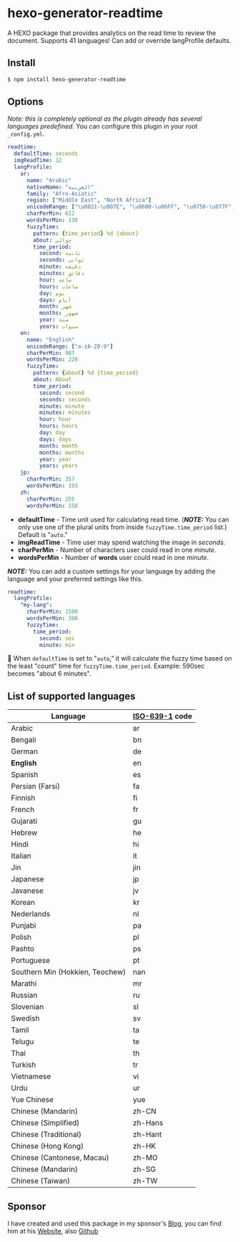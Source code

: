 # hexo-generator-readtime

A HEXO package that provides analytics on the read time to review the document. Supports 41 languages! Can add or override langProfile defaults.

## Install

``` bash
$ npm install hexo-generator-readtime
```

## Options

*Note: this is completely optional as the plugin already has several languages predefined.*
You can configure this plugin in your root `_config.yml`. 

``` yaml
readtime:
  defaultTime: seconds
  imgReadTime: 12
  langProfile:
    ar:
      name: "Arabic"
      nativeName: "العربية"
      family: "Afro-Asiatic"
      region: ["Middle East", "North Africa"]
      unicodeRange: ["\u0021-\u007E", "\u0600-\u06FF", "\u0750-\u077F", "\u0870-\u089F" "\u08A0-\u08FF", "\uFB50-\uFDFF", "\uFE70-\uFEFF"]
      charPerMin: 612
      wordsPerMin: 138
      fuzzyTime:
        pattern: {time_period} %d {about}
        about: حوالي
        time_period:
          second: ثانية
          seconds: ثواني
          minute: دقيقة
          minutes: دقائق
          hour: ساعة
          hours: ساعات
          day: يوم
          days: أيام
          month: شهر
          months: شهور
          year: سنة
          years: سنوات
    en:
      name: "English"
      unicodeRange: ["a-zA-Z0-9"]
      charPerMin: 987
      wordsPerMin: 228
      fuzzyTime:
        pattern: {about} %d {time_period}
        about: About
        time_period:
          second: second
          seconds: seconds
          minute: minute
          minutes: minutes
          hour: hour
          hours: hours
          day: day
          days: days
          month: month
          months: months
          year: year
          years: years
    jp:
      charPerMin: 357
      wordsPerMin: 193
    zh:
      charPerMin: 255
      wordsPerMin: 158
```

- **defaultTime** - Time unit used for calculating read time. (***NOTE:*** You can only use one of the plural units from inside `fuzzyTime.time_period` list.) Default is "`auto`."
- **imgReadTime** - Time user may spend watching the image in *seconds*.
- **charPerMin** - Number of characters user could read in one *minute*.
- **wordsPerMin** - Number of **words** user could read in one *minute*.

***NOTE:*** You can add a custom settings for your language by adding the language and your preferred settings like this.

``` yaml
readtime:
  langProfile:
    "my-lang":
      charPerMin: 1500
      wordsPerMin: 300
      fuzzyTime:
        time_period:
          second: sec
          minute: min
```

📝 When `defaultTime` is set to "`auto`," it will calculate the fuzzy time based on the least "count" time for `fuzzyTime.time_period`. Example: 590sec becomes "about 6 minutes".

## List of supported languages

| Language | [ISO-639-1](https://en.wikipedia.org/wiki/List_of_ISO_639-1_codes) code |
| --- | --- |
| Arabic | ar |
| Bengali | bn |
| German | de |
| **English** | en |
| Spanish | es |
| Persian (Farsi) | fa |
| Finnish | fi |
| French | fr |
| Gujarati | gu |
| Hebrew | he |
| Hindi | hi |
| Italian | it |
| Jin | jin |
| Japanese | jp |
| Javanese | jv |
| Korean | kr |
| Nederlands | nl |
| Punjabi | pa |
| Polish | pl |
| Pashto | ps |
| Portuguese | pt |
| Southern Min (Hokkien, Teochew) | nan |
| Marathi | mr |
| Russian | ru |
| Slovenian | sl |
| Swedish | sv |
| Tamil | ta |
| Telugu | te |
| Thai | th |
| Turkish | tr |
| Vietnamese | vi |
| Urdu | ur |
| Yue Chinese | yue |
| Chinese (Mandarin) | zh-CN |
| Chinese (Simplified) | zh-Hans |
| Chinese (Traditional) | zh-Hant |
| Chinese (Hong Kong) | zh-HK |
| Chinese (Cantonese, Macau) | zh-MO |
| Chinese (Mandarin) | zh-SG |
| Chinese (Taiwan) | zh-TW |

## Sponsor
I have created and used this package in my sponsor's [Blog](https://blog.richiebartlett.com/), you can find him at his [Website](https://blog.richiebartlett.com/), also [Github](https://github.com/lorezyra)